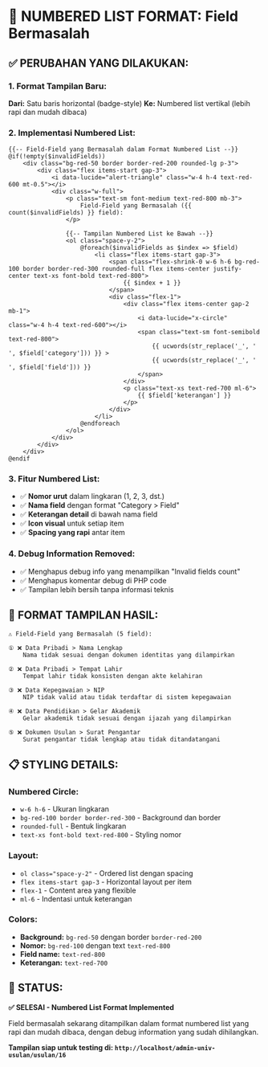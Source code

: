 # 🔢 NUMBERED LIST FORMAT: Field Bermasalah

## ✅ **PERUBAHAN YANG DILAKUKAN:**

### **1. Format Tampilan Baru:**
**Dari:** Satu baris horizontal (badge-style)
**Ke:** Numbered list vertikal (lebih rapi dan mudah dibaca)

### **2. Implementasi Numbered List:**
```blade
{{-- Field-Field yang Bermasalah dalam Format Numbered List --}}
@if(!empty($invalidFields))
    <div class="bg-red-50 border border-red-200 rounded-lg p-3">
        <div class="flex items-start gap-3">
            <i data-lucide="alert-triangle" class="w-4 h-4 text-red-600 mt-0.5"></i>
            <div class="w-full">
                <p class="text-sm font-medium text-red-800 mb-3">
                    Field-Field yang Bermasalah ({{ count($invalidFields) }} field):
                </p>
                
                {{-- Tampilan Numbered List ke Bawah --}}
                <ol class="space-y-2">
                    @foreach($invalidFields as $index => $field)
                        <li class="flex items-start gap-3">
                            <span class="flex-shrink-0 w-6 h-6 bg-red-100 border border-red-300 rounded-full flex items-center justify-center text-xs font-bold text-red-800">
                                {{ $index + 1 }}
                            </span>
                            <div class="flex-1">
                                <div class="flex items-center gap-2 mb-1">
                                    <i data-lucide="x-circle" class="w-4 h-4 text-red-600"></i>
                                    <span class="text-sm font-semibold text-red-800">
                                        {{ ucwords(str_replace('_', ' ', $field['category'])) }} > 
                                        {{ ucwords(str_replace('_', ' ', $field['field'])) }}
                                    </span>
                                </div>
                                <p class="text-xs text-red-700 ml-6">
                                    {{ $field['keterangan'] }}
                                </p>
                            </div>
                        </li>
                    @endforeach
                </ol>
            </div>
        </div>
    </div>
@endif
```

### **3. Fitur Numbered List:**
- ✅ **Nomor urut** dalam lingkaran (1, 2, 3, dst.)
- ✅ **Nama field** dengan format "Category > Field"
- ✅ **Keterangan detail** di bawah nama field
- ✅ **Icon visual** untuk setiap item
- ✅ **Spacing yang rapi** antar item

### **4. Debug Information Removed:**
- ✅ Menghapus debug info yang menampilkan "Invalid fields count"
- ✅ Menghapus komentar debug di PHP code
- ✅ Tampilan lebih bersih tanpa informasi teknis

## 🎯 **FORMAT TAMPILAN HASIL:**

```
⚠️ Field-Field yang Bermasalah (5 field):

① ❌ Data Pribadi > Nama Lengkap
    Nama tidak sesuai dengan dokumen identitas yang dilampirkan

② ❌ Data Pribadi > Tempat Lahir  
    Tempat lahir tidak konsisten dengan akte kelahiran

③ ❌ Data Kepegawaian > NIP
    NIP tidak valid atau tidak terdaftar di sistem kepegawaian

④ ❌ Data Pendidikan > Gelar Akademik
    Gelar akademik tidak sesuai dengan ijazah yang dilampirkan

⑤ ❌ Dokumen Usulan > Surat Pengantar
    Surat pengantar tidak lengkap atau tidak ditandatangani
```

## 📋 **STYLING DETAILS:**

### **Numbered Circle:**
- `w-6 h-6` - Ukuran lingkaran
- `bg-red-100 border border-red-300` - Background dan border
- `rounded-full` - Bentuk lingkaran
- `text-xs font-bold text-red-800` - Styling nomor

### **Layout:**
- `ol class="space-y-2"` - Ordered list dengan spacing
- `flex items-start gap-3` - Horizontal layout per item
- `flex-1` - Content area yang flexible
- `ml-6` - Indentasi untuk keterangan

### **Colors:**
- **Background:** `bg-red-50` dengan border `border-red-200`
- **Nomor:** `bg-red-100` dengan text `text-red-800`
- **Field name:** `text-red-800`
- **Keterangan:** `text-red-700`

## 🚀 **STATUS:**

**✅ SELESAI - Numbered List Format Implemented**

Field bermasalah sekarang ditampilkan dalam format numbered list yang rapi dan mudah dibaca, dengan debug information yang sudah dihilangkan.

**Tampilan siap untuk testing di: `http://localhost/admin-univ-usulan/usulan/16`**
